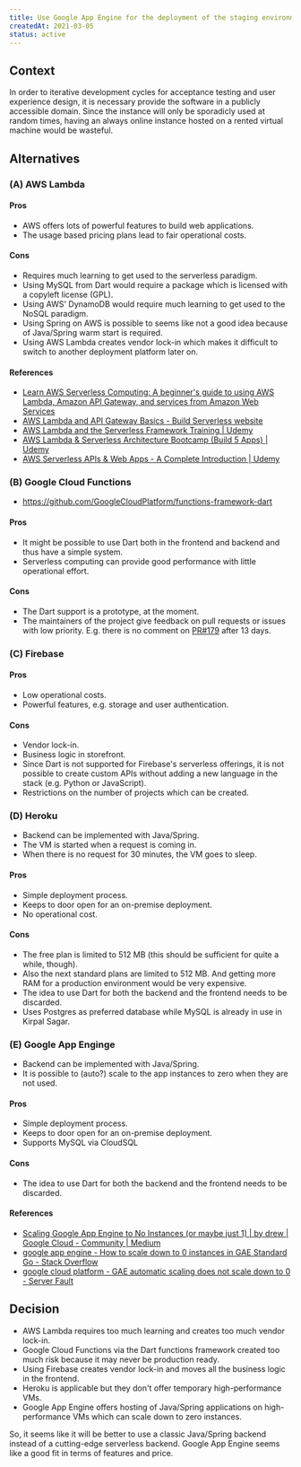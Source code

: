 ```yaml
---
title: Use Google App Engine for the deployment of the staging environment
createdAt: 2021-03-05
status: active
---
```


## Context

In order to iterative development cycles for acceptance testing and user experience design, it is necessary provide the software in a publicly accessible domain.
Since the instance will only be sporadicly used at random times, having an always online instance hosted on a rented virtual machine would be wasteful.

## Alternatives

### (A) AWS Lambda

#### Pros

- AWS offers lots of powerful features to build web applications.
- The usage based pricing plans lead to fair operational costs.

#### Cons

- Requires much learning to get used to the serverless paradigm.
- Using MySQL from Dart would require a package which is licensed with a copyleft license (GPL).
- Using AWS' DynamoDB would require much learning to get used to the NoSQL paradigm.
- Using Spring on AWS is possible to seems like not a good idea because of Java/Spring warm start is required.
- Using AWS Lambda creates vendor lock-in which makes it difficult to switch to another deployment platform later on.

#### References

- [Learn AWS Serverless Computing: A beginner's guide to using AWS Lambda, Amazon API Gateway, and services from Amazon Web Services](https://www.amazon.de/dp/1789958350/ref=sspa_dk_detail_0?psc=1&pd_rd_i=1789958350p13NParams&spLa=ZW5jcnlwdGVkUXVhbGlmaWVyPUE1SEhNMk1JRExXT1QmZW5jcnlwdGVkSWQ9QTAzMTI4MDczQktJR1QxTExJS0Q5JmVuY3J5cHRlZEFkSWQ9QTAzODEzMzkyM09TSUY5VUVMTElKJndpZGdldE5hbWU9c3BfZGV0YWlsJmFjdGlvbj1jbGlja1JlZGlyZWN0JmRvTm90TG9nQ2xpY2s9dHJ1ZQ==)
- [AWS Lambda and API Gateway Basics - Build Serverless website](https://www.coursera.org/projects/aws-lambda-and-api-gateway-basics-build-serverless-website)
- [AWS Lambda and the Serverless Framework Training | Udemy](https://www.udemy.com/course/aws-lambda-serverless/)
- [AWS Lambda & Serverless Architecture Bootcamp (Build 5 Apps) | Udemy](https://www.udemy.com/course/aws-lambda-serverless-architecture/)
- [AWS Serverless APIs & Web Apps - A Complete Introduction | Udemy](https://www.udemy.com/course/aws-serverless-a-complete-introduction/)

### (B) Google Cloud Functions

- https://github.com/GoogleCloudPlatform/functions-framework-dart

#### Pros

- It might be possible to use Dart both in the frontend and backend and thus have a simple system.
- Serverless computing can provide good performance with little operational effort.

#### Cons

- The Dart support is a prototype, at the moment.
- The maintainers of the project give feedback on pull requests or issues with low priority. E.g. there is no comment on [PR#179](https://github.com/GoogleCloudPlatform/functions-framework-dart/pull/179) after 13 days.

### (C) Firebase

#### Pros

- Low operational costs.
- Powerful features, e.g. storage and user authentication.

#### Cons

- Vendor lock-in.
- Business logic in storefront.
- Since Dart is not supported for Firebase's serverless offerings, it is not possible to create custom APIs without adding a new language in the stack (e.g. Python or JavaScript).
- Restrictions on the number of projects which can be created.

### (D) Heroku

- Backend can be implemented with Java/Spring.
- The VM is started when a request is coming in.
- When there is no request for 30 minutes, the VM goes to sleep.

#### Pros

- Simple deployment process.
- Keeps to door open for an on-premise deployment.
- No operational cost.

#### Cons

- The free plan is limited to 512 MB (this should be sufficient for quite a while, though).
- Also the next standard plans are limited to 512 MB. And getting more RAM for a production environment would be very expensive.
- The idea to use Dart for both the backend and the frontend needs to be discarded.
- Uses Postgres as preferred database while MySQL is already in use in Kirpal Sagar.

### (E) Google App Enginge

- Backend can be implemented with Java/Spring.
- It is possible to (auto?) scale to the app instances to zero when they are not used.

#### Pros

- Simple deployment process.
- Keeps to door open for an on-premise deployment.
- Supports MySQL via CloudSQL

#### Cons

- The idea to use Dart for both the backend and the frontend needs to be discarded.

#### References

- [Scaling Google App Engine to No Instances (or maybe just 1) | by drew | Google Cloud - Community | Medium](https://medium.com/google-cloud/scaling-google-app-engine-to-no-instances-or-maybe-just-1-37be4e8d4230)
- [google app engine - How to scale down to 0 instances in GAE Standard Go - Stack Overflow](https://stackoverflow.com/questions/51272392/how-to-scale-down-to-0-instances-in-gae-standard-go)
- [google cloud platform - GAE automatic scaling does not scale down to 0 - Server Fault](https://serverfault.com/questions/985231/gae-automatic-scaling-does-not-scale-down-to-0)

## Decision

- AWS Lambda requires too much learning and creates too much vendor lock-in.
- Google Cloud Functions via the Dart functions framework created too much risk because it may never be production ready.
- Using Firebase creates vendor lock-in and moves all the business logic in the frontend.
- Heroku is applicable but they don't offer temporary high-performance VMs.
- Google App Engine offers hosting of Java/Spring applications on high-performance VMs which can scale down to zero instances.

So, it seems like it will be better to use a classic Java/Spring backend instead of a cutting-edge serverless backend.
Google App Engine seems like a good fit in terms of features and price.
